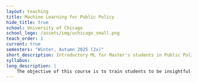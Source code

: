 ```yaml
---
layout: teaching
title: Machine Learning for Public Policy
hide_title: true
school: University of Chicago
school_logo: /assets/img/uchicago_small.png
teach_order: 1
current: true
semesters: "Winter, Autumn 2025 (2x)"
short_description: Introductory ML for Master's students in Public Policy.
syllabus: 
long_description: |
    The objective of this course is to train students to be insightful users of modern machine learning methods. The class covers resampling and regularization methods for regression and classification, as well as common models including decision trees, support vector machines, and neural networks. The class uses Python, and is designed for students who have completed the stats core requirements and the first data and programming class, but do not have previous experience with machine learning.
---
```



